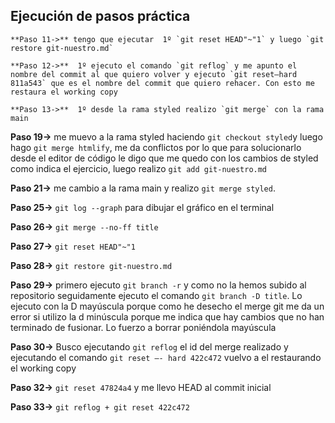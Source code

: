 ## Ejecución de pasos práctica
```
**Paso 11->** tengo que ejecutar  1º `git reset HEAD"~"1` y luego `git restore git-nuestro.md`
```
```
**Paso 12->**  1º ejecuto el comando `git reflog` y me apunto el nombre del commit al que quiero volver y ejecuto `git reset—hard 811a543` que es el nombre del commit que quiero rehacer. Con esto me restaura el working copy
```
```
**Paso 13->**  1º desde la rama styled realizo `git merge` con la rama main 
```
**Paso 19->**  me muevo a la rama styled haciendo `git checkout styled`y luego hago `git merge htmlify`, me da conflictos por lo que para solucionarlo desde el editor de código le digo que me quedo con los cambios de styled como indica el ejercicio, luego realizo `git add git-nuestro.md`

**Paso 21->**  me cambio a la rama main y realizo `git merge styled`.

**Paso 25->**  `git log --graph` para dibujar el gráfico en el terminal

**Paso 26->**  `git merge --no-ff title`

**Paso 27->**  `git reset HEAD"~"1`

**Paso 28->**  `git restore git-nuestro.md`

**Paso 29->**  primero ejecuto `git branch -r` y como no la hemos subido al repositorio seguidamente ejecuto el comando `git branch -D title`. Lo ejecuto con la D mayúscula porque como he desecho el merge git me da un error si utilizo la d minúscula porque me indica que hay cambios que no han terminado de fusionar. Lo fuerzo a borrar poniéndola mayúscula

**Paso 30->**  Busco ejecutando `git reflog` el id del merge realizado y ejecutando el comando `git reset —- hard 422c472` vuelvo a el restaurando el working copy

**Paso 32->**  `git reset 47824a4` y me llevo HEAD al commit inicial

**Paso 33->**  `git reflog + git reset 422c472`

